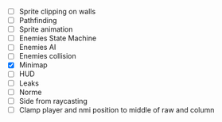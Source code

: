- [ ] Sprite clipping on walls
- [ ] Pathfinding
- [ ] Sprite animation
- [ ] Enemies State Machine
- [ ] Enemies AI
- [ ] Enemies collision
- [X] Minimap
- [ ] HUD
- [ ] Leaks
- [ ] Norme
- [ ] Side from raycasting
- [ ] Clamp player and nmi position to middle of raw and column